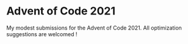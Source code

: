 # Advent of Code 2021

My modest submissions for the Advent of Code 2021.
All optimization suggestions are welcomed !

